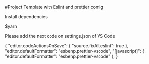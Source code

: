 #Project Template with Eslint and prettier config

Install dependencies

$yarn 

Please add the next code on settings.json of VS Code

{
"editor.codeActionsOnSave": {
    "source.fixAll.eslint": true
  },
  "editor.defaultFormatter": "esbenp.prettier-vscode",
  "[javascript]": {
    "editor.defaultFormatter": "esbenp.prettier-vscode"
  },
}

